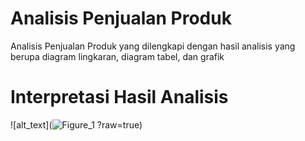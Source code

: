 # Analisis Penjualan Produk 
Analisis Penjualan Produk yang dilengkapi dengan hasil analisis yang berupa diagram lingkaran, diagram tabel, dan grafik

# Interpretasi Hasil Analisis
![alt_text](![Figure_1](https://github.com/deftiagita/analisis-data-penjualan/assets/167218696/2bd0bcf3-27d3-437d-b49c-399a9f3d8579)
?raw=true)
